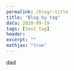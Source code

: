 ```yaml
---
permalink: /blog/:title
title: "Blog by tag"
data: 2020-09-19
tags: [test tag]
header:
excerpt: ""
mathjax: "true"
---
```


dad
